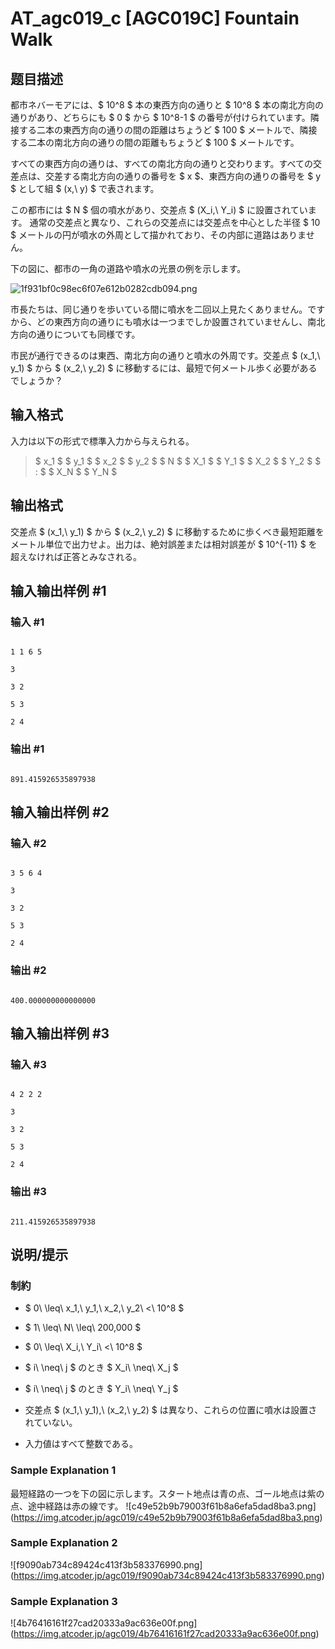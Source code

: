 # AT_agc019_c [AGC019C] Fountain Walk

## 题目描述

[problemUrl]: https://atcoder.jp/contests/agc019/tasks/agc019_c

都市ネバーモアには、$ 10^8 $ 本の東西方向の通りと $ 10^8 $ 本の南北方向の通りがあり、どちらにも $ 0 $ から $ 10^8-1 $ の番号が付けられています。隣接する二本の東西方向の通りの間の距離はちょうど $ 100 $ メートルで、隣接する二本の南北方向の通りの間の距離もちょうど $ 100 $ メートルです。

すべての東西方向の通りは、すべての南北方向の通りと交わります。すべての交差点は、交差する南北方向の通りの番号を $ x $、東西方向の通りの番号を $ y $ として組 $ (x,\ y) $ で表されます。

この都市には $ N $ 個の噴水があり、交差点 $ (X_i,\ Y_i) $ に設置されています。 通常の交差点と異なり、これらの交差点には交差点を中心とした半径 $ 10 $ メートルの円が噴水の外周として描かれており、その内部に道路はありません。

下の図に、都市の一角の道路や噴水の光景の例を示します。

 ![1f931bf0c98ec6f07e612b0282cdb094.png](https://cdn.luogu.com.cn/upload/vjudge_pic/AT_agc019_c/8ed452b1f7546ae320f6bcf912b66ca869baab8b.png)

市長たちは、同じ通りを歩いている間に噴水を二回以上見たくありません。ですから、どの東西方向の通りにも噴水は一つまでしか設置されていませんし、南北方向の通りについても同様です。

市民が通行できるのは東西、南北方向の通りと噴水の外周です。交差点 $ (x_1,\ y_1) $ から $ (x_2,\ y_2) $ に移動するには、最短で何メートル歩く必要があるでしょうか？

## 输入格式

入力は以下の形式で標準入力から与えられる。

> $ x_1 $ $ y_1 $ $ x_2 $ $ y_2 $ $ N $ $ X_1 $ $ Y_1 $ $ X_2 $ $ Y_2 $ $ : $ $ X_N $ $ Y_N $

## 输出格式

交差点 $ (x_1,\ y_1) $ から $ (x_2,\ y_2) $ に移動するために歩くべき最短距離をメートル単位で出力せよ。出力は、絶対誤差または相対誤差が $ 10^{-11} $ を超えなければ正答とみなされる。

## 输入输出样例 #1

### 输入 #1

```
1 1 6 5
3
3 2
5 3
2 4
```

### 输出 #1

```
891.415926535897938
```

## 输入输出样例 #2

### 输入 #2

```
3 5 6 4
3
3 2
5 3
2 4
```

### 输出 #2

```
400.000000000000000
```

## 输入输出样例 #3

### 输入 #3

```
4 2 2 2
3
3 2
5 3
2 4
```

### 输出 #3

```
211.415926535897938
```

## 说明/提示

### 制約

- $ 0\ \leq\ x_1,\ y_1,\ x_2,\ y_2\ <\ 10^8 $
- $ 1\ \leq\ N\ \leq\ 200,000 $
- $ 0\ \leq\ X_i,\ Y_i\ <\ 10^8 $
- $ i\ \neq\ j $ のとき $ X_i\ \neq\ X_j $
- $ i\ \neq\ j $ のとき $ Y_i\ \neq\ Y_j $
- 交差点 $ (x_1,\ y_1),\ (x_2,\ y_2) $ は異なり、これらの位置に噴水は設置されていない。
- 入力値はすべて整数である。

### Sample Explanation 1

最短経路の一つを下の図に示します。スタート地点は青の点、ゴール地点は紫の点、途中経路は赤の線です。 !\[c49e52b9b79003f61b8a6efa5dad8ba3.png\](https://img.atcoder.jp/agc019/c49e52b9b79003f61b8a6efa5dad8ba3.png)

### Sample Explanation 2

!\[f9090ab734c89424c413f3b583376990.png\](https://img.atcoder.jp/agc019/f9090ab734c89424c413f3b583376990.png)

### Sample Explanation 3

!\[4b76416161f27cad20333a9ac636e00f.png\](https://img.atcoder.jp/agc019/4b76416161f27cad20333a9ac636e00f.png)